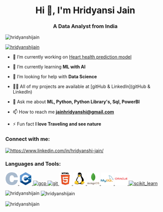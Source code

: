 <h1 align="center">Hi 👋, I'm Hridyansi Jain</h1>
<h3 align="center">A Data Analyst from India</h3>

<p align="left"> <img src="https://komarev.com/ghpvc/?username=hridyanshijain&label=Profile%20views&color=0e75b6&style=flat" alt="hridyanshijain" /> </p>

<p align="left"> <a href="https://github.com/ryo-ma/github-profile-trophy"><img src="https://github-profile-trophy.vercel.app/?username=hridyanshijain" alt="hridyanshijain" /></a> </p>

- 🔭 I’m currently working on [Heart health prediction model](https://github.com/hridyanshijain/Heart-Failure-Prediction.git)

- 🌱 I’m currently learning **ML with AI**

- 🤝 I’m looking for help with **Data Science**

- 👨‍💻 All of my projects are available at [gitHub & LinkedIn](gitHub & LinkedIn)

- 💬 Ask me about **ML, Python, Python Library's, Sql, PowerBI**

- 📫 How to reach me **jainhridyanshi@gmail.com**

- ⚡ Fun fact **I love Traveling and see nature**

<h3 align="left">Connect with me:</h3>
<p align="left">
<a href="https://linkedin.com/in/https://www.linkedin.com/in/hridyanshi-jain/" target="blank"><img align="center" src="https://raw.githubusercontent.com/rahuldkjain/github-profile-readme-generator/master/src/images/icons/Social/linked-in-alt.svg" alt="https://www.linkedin.com/in/hridyanshi-jain/" height="30" width="40" /></a>
</p>

<h3 align="left">Languages and Tools:</h3>
<p align="left"> <a href="https://www.cprogramming.com/" target="_blank" rel="noreferrer"> <img src="https://raw.githubusercontent.com/devicons/devicon/master/icons/c/c-original.svg" alt="c" width="40" height="40"/> </a> <a href="https://www.w3schools.com/cpp/" target="_blank" rel="noreferrer"> <img src="https://raw.githubusercontent.com/devicons/devicon/master/icons/cplusplus/cplusplus-original.svg" alt="cplusplus" width="40" height="40"/> </a> <a href="https://cloud.google.com" target="_blank" rel="noreferrer"> <img src="https://www.vectorlogo.zone/logos/google_cloud/google_cloud-icon.svg" alt="gcp" width="40" height="40"/> </a> <a href="https://git-scm.com/" target="_blank" rel="noreferrer"> <img src="https://www.vectorlogo.zone/logos/git-scm/git-scm-icon.svg" alt="git" width="40" height="40"/> </a> <a href="https://www.w3.org/html/" target="_blank" rel="noreferrer"> <img src="https://raw.githubusercontent.com/devicons/devicon/master/icons/html5/html5-original-wordmark.svg" alt="html5" width="40" height="40"/> </a> <a href="https://www.linux.org/" target="_blank" rel="noreferrer"> <img src="https://raw.githubusercontent.com/devicons/devicon/master/icons/linux/linux-original.svg" alt="linux" width="40" height="40"/> </a> <a href="https://www.mongodb.com/" target="_blank" rel="noreferrer"> <img src="https://raw.githubusercontent.com/devicons/devicon/master/icons/mongodb/mongodb-original-wordmark.svg" alt="mongodb" width="40" height="40"/> </a> <a href="https://www.mysql.com/" target="_blank" rel="noreferrer"> <img src="https://raw.githubusercontent.com/devicons/devicon/master/icons/mysql/mysql-original-wordmark.svg" alt="mysql" width="40" height="40"/> </a> <a href="https://www.oracle.com/" target="_blank" rel="noreferrer"> <img src="https://raw.githubusercontent.com/devicons/devicon/master/icons/oracle/oracle-original.svg" alt="oracle" width="40" height="40"/> </a> <a href="https://scikit-learn.org/" target="_blank" rel="noreferrer"> <img src="https://upload.wikimedia.org/wikipedia/commons/0/05/Scikit_learn_logo_small.svg" alt="scikit_learn" width="40" height="40"/> </a> </p>

<p><img align="left" src="https://github-readme-stats.vercel.app/api/top-langs?username=hridyanshijain&show_icons=true&locale=en&layout=compact" alt="hridyanshijain" /></p>

<p>&nbsp;<img align="center" src="https://github-readme-stats.vercel.app/api?username=hridyanshijain&show_icons=true&locale=en" alt="hridyanshijain" /></p>

<p><img align="center" src="https://github-readme-streak-stats.herokuapp.com/?user=hridyanshijain&" alt="hridyanshijain" /></p>

